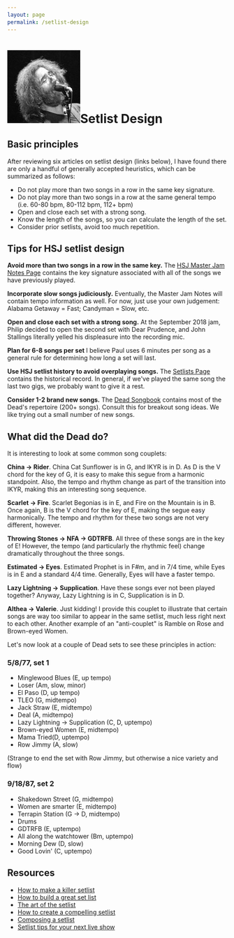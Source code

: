 ```yaml
---
layout: page
permalink: /setlist-design
---
```



<h1><img class="ui avatar image" src="/images/jerryavatar.jpg">Setlist Design</h1>

## Basic principles

After reviewing six articles on setlist design (links below), I have found there are only a handful of generally accepted heuristics, which can be summarized as follows:

* Do not play more than two songs in a row in the same key signature.
* Do not play more than two songs in a row at the same general tempo (i.e. 60-80 bpm, 80-112 bpm, 112+ bpm)
* Open and close each set with a strong song.
* Know the length of the songs, so you can calculate the length of the set.
* Consider prior setlists, avoid too much repetition.

## Tips for HSJ setlist design

**Avoid more than two songs in a row in the same key.**  The [HSJ Master Jam Notes Page](http://bit.ly/2MK4Y55) contains the key signature associated with all of the songs we have previously played.

**Incorporate slow songs judiciously.** Eventually, the Master Jam Notes will contain tempo information as well. For now, just use your own judgement:  Alabama Getaway = Fast; Candyman = Slow, etc.  

**Open and close each set with a strong song.**  At the September 2018 jam, Philip decided to open the second set with Dear Prudence, and John Stallings literally yelled his displeasure into the recording mic.

**Plan for 6-8 songs per set**  I believe Paul uses 6 minutes per song as a general rule for determining how long a set will last.

**Use HSJ setlist history to avoid overplaying songs.**  The [Setlists Page](setlists.html) contains the historical record. In general, if we've played the same song the last two gigs, we probably want to give it a rest.

**Consider 1-2 brand new songs.** The [Dead Songbook](resources/dead5v4.pdf) contains most of the Dead's repertoire (200+ songs). Consult this for breakout song ideas. We like trying out a small number of new songs.   

## What did the Dead do?

It is interesting to look at some common song couplets:

**China -> Rider**. China Cat Sunflower is in G, and IKYR is in D.  As D is the V chord for the key of G, it is easy to make this segue from a harmonic standpoint.  Also, the tempo and rhythm change as part of the transition into IKYR, making this an interesting song sequence.

**Scarlet -> Fire**.  Scarlet Begonias is in E, and Fire on the Mountain is in B.  Once again, B is the V chord for the key of E, making the segue easy harmonically. The tempo and rhythm for these two songs are not very different, however.

**Throwing Stones -> NFA -> GDTRFB**.  All three of these songs are in the key of E!  However, the tempo (and particularly the rhythmic feel) change dramatically throughout the three songs.

**Estimated -> Eyes**. Estimated Prophet is in F#m, and in 7/4 time, while Eyes is in E and a standard 4/4 time. Generally, Eyes will have a faster tempo.

**Lazy Lightning -> Supplication**. Have these songs ever not been played together? Anyway, Lazy Lightning is in C, Supplication is in D.

**Althea -> Valerie**. Just kidding! I provide this couplet to illustrate that certain songs are way too similar to appear in the same setlist, much less right next to each other.  Another example of an "anti-couplet" is Ramble on Rose and Brown-eyed Women.

Let's now look at a couple of Dead sets to see these principles in action:

### 5/8/77, set 1

* Minglewood Blues (E, up tempo)
* Loser (Am, slow, minor)
* El Paso (D, up tempo)
* TLEO (G, midtempo)
* Jack Straw (E, midtempo)
* Deal (A, midtempo)
* Lazy Lightning -> Supplication (C, D, uptempo)
* Brown-eyed Women (E, midtempo)
* Mama Tried(D, uptempo)
* Row Jimmy (A, slow)

(Strange to end the set with Row Jimmy, but otherwise a nice variety and flow)

### 9/18/87, set 2

* Shakedown Street (G, midtempo)
* Women are smarter (E, midtempo)
* Terrapin Station (G -> D, midtempo)
* Drums
* GDTRFB (E, uptempo)
* All along the watchtower (Bm, uptempo)
* Morning Dew (D, slow)
* Good Lovin' (C, uptempo)


## Resources

* [How to make a killer setlist](http://www.musicentrepreneurhq.com/make-killer-set-list/)
* [How to build a great set list](https://www.tunecore.com/blog/2016/11/build-great-set-list.html)
* [The art of the setlist](https://diymusician.cdbaby.com/musician-tips/the-art-of-the-set-list-choosing-the-right-songs-in-the-right-order/)
* [How to create a compelling setlist](http://blog.sonicbids.com/how-to-create-compelling-setlist)
* [Composing a setlist](http://www.joelmabus.com/composing_a_set_list.htm)
* [Setlist tips for your next live show](https://blog.discmakers.com/2012/03/set-list-tips/)









